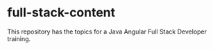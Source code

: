# full-stack-content
This repository has the topics for a Java Angular Full Stack Developer training.
